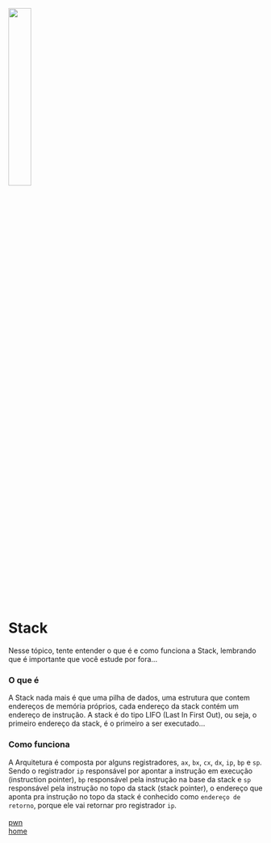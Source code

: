 <img width="30%" src="https://i.imgur.com/CGV9DU1.png"></img>

# Stack
Nesse tópico, tente entender o que é e como funciona a Stack, lembrando que é importante que você estude por fora...<br>

### O que é
A Stack nada mais é que uma pilha de dados, uma estrutura que contem endereços de memória próprios, cada endereço da stack contém um endereço de instrução. A stack é do tipo LIFO (Last In First Out), ou seja, o primeiro endereço da stack, é o primeiro a ser executado...<br>

### Como funciona
A Arquitetura é composta por alguns registradores, `ax`, `bx`, `cx`, `dx`, `ip`, `bp` e `sp`. Sendo o registrador `ip` responsável por apontar a instrução em execução (instruction pointer), `bp` responsável pela instrução na base da stack e `sp` responsável pela instrução no topo da stack (stack pointer), o endereço que aponta pra instrução no topo da stack é conhecido como `endereço de retorno`, porque ele vai retornar pro registrador `ip`.
<br><br>
[pwn](../README.md)<br>
[home](../../README.md)
